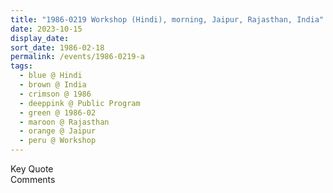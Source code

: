 ```yaml
---
title: "1986-0219 Workshop (Hindi), morning, Jaipur, Rajasthan, India"
date: 2023-10-15
display_date: 
sort_date: 1986-02-18
permalink: /events/1986-0219-a
tags:
  - blue @ Hindi
  - brown @ India
  - crimson @ 1986
  - deeppink @ Public Program
  - green @ 1986-02
  - maroon @ Rajasthan
  - orange @ Jaipur
  - peru @ Workshop
---
```


<wave-list>
  <list-title color="green" width="75">Key Quote</list-title>
  <list-item color="BlanchedAlmond"  width="200"></list-item>
  <list-item color="Lavender"></list-item>
  <list-item color="BlanchedAlmond"></list-item>
</wave-list>

<br>

<wave-list>
  <list-title color="green" width="75">Comments</list-title>
  <list-item color="BlanchedAlmond"  width="200"></list-item>
  <list-item color="Lavender"></list-item>
  <list-item color="BlanchedAlmond"></list-item>
</wave-list>